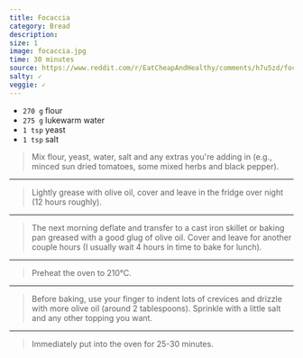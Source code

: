 ```yaml
---
title: Focaccia
category: Bread
description:
size: 1
image: focaccia.jpg
time: 30 minutes
source: https://www.reddit.com/r/EatCheapAndHealthy/comments/h7u5zd/focaccia_is_the_no_knead_basically_no_work_least
salty: ✓
veggie: ✓
---
```


* `270 g` flour
* `275 g` lukewarm water
* `1 tsp`  yeast
* `1 tsp`  salt

> Mix flour, yeast, water, salt and any extras you're adding in (e.g., minced sun dried tomatoes, some mixed herbs and black pepper).

---

> Lightly grease with olive oil, cover and leave in the fridge over night (12 hours roughly).

---

> The next morning deflate and transfer to a cast iron skillet or baking pan greased with a good glug of olive oil. Cover and leave for another couple hours (I usually wait 4 hours in time to bake for lunch).

---

> Preheat the oven to 210°C. 

---

> Before baking, use your finger to indent lots of crevices and drizzle with more olive oil (around 2 tablespoons). Sprinkle with a little salt and any other topping you want.

---

> Immediately put into the oven for 25-30 minutes.